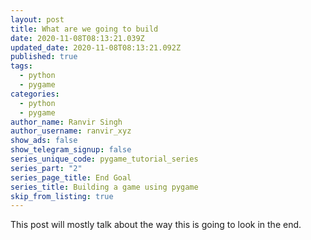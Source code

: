 ```yaml
---
layout: post
title: What are we going to build
date: 2020-11-08T08:13:21.039Z
updated_date: 2020-11-08T08:13:21.092Z
published: true
tags:
  - python
  - pygame
categories:
  - python
  - pygame
author_name: Ranvir Singh
author_username: ranvir_xyz
show_ads: false
show_telegram_signup: false
series_unique_code: pygame_tutorial_series
series_part: "2"
series_page_title: End Goal
series_title: Building a game using pygame
skip_from_listing: true
---
```

This post will mostly talk about the way this is going to look in the end.
